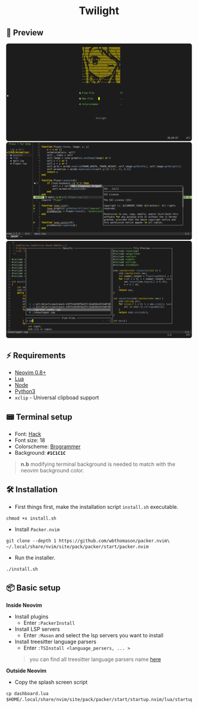 <h1 align="center">
	Twilight
</h1>

## 🎴 **Preview**
![](assets/splash_screen.png)
![](assets/lsp_view.png)
![](assets/fzf_view.png)

## ⚡ **Requirements**
* [Neovim 0.8+](https://github.com/neovim/neovim/releases/tag/stable)
* [Lua](https://www.lua.org/)
* [Node](https://nodejs.org/en)
* [Python3](https://www.python.org/)
* `xclip` - Universal clipboad support


## 📟 **Terminal setup**
* Font: [Hack](https://github.com/ryanoasis/nerd-fonts/releases/download/v2.3.3/Hack.zip)
* Font size: 18
* Colorscheme: [Brogrammer](https://gogh-co.github.io/Gogh/)
* Background: **`#1C1C1C`**
> **n.b** modifying terminal background is needed to match with the neovim background color.

## 🛠️ **Installation**
* First things first, make the installation script `install.sh` executable.
```shell
chmod +x install.sh 
```
* Install `Packer.nvim`

```shell		
git clone --depth 1 https://github.com/wbthomason/packer.nvim\
~/.local/share/nvim/site/pack/packer/start/packer.nvim
```

* Run the installer.

```
./install.sh
```


## 📦 **Basic setup**

**Inside Neovim**

* Install plugins 
	* Enter `:PackerInstall`
* Install LSP servers
	* Enter `:Mason` and select the lsp servers you want to install
* Install treesitter language parsers
	* Enter `:TSInstall <language_persers, ... >`
	> you can find all treesitter language parsers name [here](https://github.com/nvim-treesitter/nvim-treesitter)

**Outside Neovim**

* Copy the splash screen script
```sehll
cp dashboard.lua $HOME/.local/share/nvim/site/pack/packer/start/startup.nvim/lua/startup/themes/dashboard.lua
```

